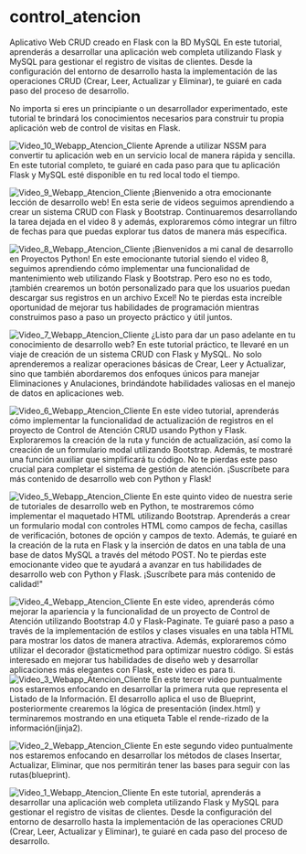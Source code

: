 # control_atencion
Aplicativo Web  CRUD creado en Flask con la BD MySQL
En este tutorial, aprenderás a desarrollar una aplicación web completa utilizando Flask y MySQL para gestionar el registro de visitas de clientes. Desde la configuración del entorno de desarrollo hasta la implementación de las operaciones CRUD (Crear, Leer, Actualizar y Eliminar), te guiaré en cada paso del proceso de desarrollo.

No importa si eres un principiante o un desarrollador experimentado, este tutorial te brindará los conocimientos necesarios para construir tu propia aplicación web de control de visitas en Flask. 

![Video_10_Webapp_Atencion_Cliente](https://github.com/mectoys/control_atencion/assets/7143758/3ee1398b-0080-4757-a85f-f5bca6aad77c)
 Aprende a utilizar NSSM para convertir tu aplicación web en un servicio local de manera rápida y sencilla. En este tutorial completo, te guiaré en cada paso para que tu aplicación Flask y MySQL esté disponible en tu red local todo el tiempo.

![Video_9_Webapp_Atencion_Cliente](https://github.com/mectoys/control_atencion/assets/7143758/8ba80834-dd52-4962-aa4d-08e10610e9ef)
¡Bienvenido a otra emocionante lección de desarrollo web! En esta serie de videos seguimos aprendiendo a crear un sistema CRUD con Flask y Bootstrap. Continuaremos desarrollando la tarea dejada en el video 8 y además, exploraremos cómo integrar un filtro de fechas para que puedas explorar tus datos de manera más específica.

![Video_8_Webapp_Atencion_Cliente](https://github.com/mectoys/control_atencion/assets/7143758/3f6c6a88-a8a3-417b-b8b6-1b8c342ba3a5)
¡Bienvenidos a mi canal de desarrollo en Proyectos Python! En este emocionante tutorial siendo el video  8, seguimos aprendiendo cómo implementar una funcionalidad de mantenimiento web utilizando Flask y Bootstrap. Pero eso no es todo, ¡también crearemos un botón personalizado para que los usuarios puedan descargar sus registros en un archivo Excel! No te pierdas esta increíble oportunidad de mejorar tus habilidades de programación mientras construimos paso a paso un proyecto práctico y útil juntos.

![Video_7_Webapp_Atencion_Cliente](https://github.com/mectoys/control_atencion/assets/7143758/67b5e57b-642c-4ae3-8999-cdeffe4f6e05)
¿Listo para dar un paso adelante en tu conocimiento de desarrollo web? En este tutorial práctico, te llevaré en un viaje de creación de un sistema CRUD con Flask y MySQL. No solo aprenderemos a realizar operaciones básicas de Crear, Leer y Actualizar, sino que también abordaremos dos enfoques únicos para manejar Eliminaciones y Anulaciones, brindándote habilidades valiosas en el manejo de datos en aplicaciones web.

![Video_6_Webapp_Atencion_Cliente](https://github.com/mectoys/control_atencion/assets/7143758/71972fc4-1905-4767-91be-84f464e61119)
En este video tutorial, aprenderás cómo implementar la funcionalidad de actualización de registros en el proyecto de Control de Atención CRUD usando Python y Flask. Exploraremos la creación de la ruta y función de actualización, así como la creación de un formulario modal utilizando Bootstrap. Además, te mostraré una función auxiliar que simplificará tu código. No te pierdas este paso crucial para completar el sistema de gestión de atención. ¡Suscríbete para más contenido de desarrollo web con Python y Flask!

![Video_5_Webapp_Atencion_Cliente](https://github.com/mectoys/control_atencion/assets/7143758/4b11eeb4-9fbf-4f60-8ee4-8dcafb7d0b8a)
En este quinto video de nuestra serie de tutoriales de desarrollo web en Python, te mostraremos cómo implementar el maquetado HTML utilizando Bootstrap. Aprenderás a crear un formulario modal con controles HTML como campos de fecha, casillas de verificación, botones de opción y campos de texto. Además, te guiaré en la creación de la ruta en Flask y la inserción de datos en una tabla de una base de datos MySQL a través del método POST. No te pierdas este emocionante video que te ayudará a avanzar en tus habilidades de desarrollo web con Python y Flask. ¡Suscríbete para más contenido de calidad!"

![Video_4_Webapp_Atencion_Cliente](https://github.com/mectoys/control_atencion/assets/7143758/9fbd303c-715e-4816-bb74-de5c797c770c)
En este video, aprenderás cómo mejorar la apariencia y la funcionalidad de un proyecto de Control de Atención utilizando Bootstrap 4.0 y Flask-Paginate. Te guiaré paso a paso a través de la implementación de estilos y clases visuales en una tabla HTML para mostrar los datos de manera atractiva. Además, exploraremos cómo utilizar el decorador @staticmethod para optimizar nuestro código. Si estás interesado en mejorar tus habilidades de diseño web y desarrollar aplicaciones más elegantes con Flask, este video es para ti.
![Video_3_Webapp_Atencion_Cliente](https://github.com/mectoys/control_atencion/assets/7143758/72711d66-e312-40e6-8fae-34ad2efc44f6)
En este tercer video puntualmente nos estaremos enfocando en desarrollar la primera ruta que representa el Listado de la Información. El desarrollo aplica el uso de Blueprint, posteriormente crearemos la lógica de presentación (index.html) y terminaremos mostrando en una etiqueta Table el rende-rizado de la información(jinja2). 

![Video_2_Webapp_Atencion_Cliente](https://github.com/mectoys/control_atencion/assets/7143758/aaa1773a-139d-46cc-9812-c574b72cc783)
En este segundo video puntualmente nos estaremos enfocando en desarrollar los métodos de clases Insertar, Actualizar, Eliminar, que nos permitirán tener las bases para seguir con las rutas(blueprint).

![Video_1_Webapp_Atencion_Cliente](https://github.com/mectoys/control_atencion/assets/7143758/46df16a3-42f0-41ef-8504-801daf9ed6b2)
En este tutorial, aprenderás a desarrollar una aplicación web completa utilizando Flask y MySQL para gestionar el registro de visitas de clientes. Desde la configuración del entorno de desarrollo hasta la implementación de las operaciones CRUD (Crear, Leer, Actualizar y Eliminar), te guiaré en cada paso del proceso de desarrollo.
